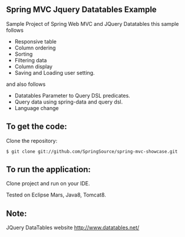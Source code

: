 Spring MVC Jquery Datatables Example
-------------------
Sample Project of Spring Web MVC and JQuery Datatables this sample follows

* Responsive table
* Column ordering
* Sorting
* Filtering data
* Column display
* Saving and Loading user setting.

and also follows 

* Datatables Parameter to Query DSL predicates.
* Query data using spring-data and query dsl.
* Language change


To get the code:
-------------------
Clone the repository:

    $ git clone git://github.com/SpringSource/spring-mvc-showcase.git


To run the application:
-------------------	

Clone project and run on your IDE.

Tested on Eclipse Mars, Java8, Tomcat8.


Note:
-------------------

JQuery DataTables website
http://www.datatables.net/